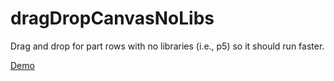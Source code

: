 # dragDropCanvasNoLibs
Drag and drop for part rows with no libraries (i.e., p5) so it should run faster.

[Demo](https://skaser85.github.io/dragDropCanvasNoLibs/)
